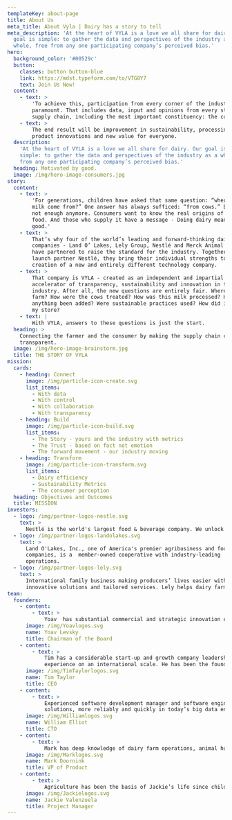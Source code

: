 ```yaml
---
templateKey: about-page
title: About Us
meta_title: About Vyla | Dairy has a story to tell
meta_description: 'At the heart of VYLA is a love we all share for dairy. Our
  goal is simple: to gather the data and perspectives of the industry as a
  whole, free from any one participating company’s perceived bias.'
hero:
  background_color: '#00529c'
  button:
    classes: button button-blue
    link: https://mdst.typeform.com/to/VTG8Y7
    text: Join Us Now!
  content:
    - text: >
        'To achieve this, participation from every corner of the industry is
        paramount. That includes data, input and opinions from every step in the
        supply chain, including the most important constituency: the consumer.'
    - text: >
        The end result will be improvement in sustainability, processing,
        product innovations and new value for everyone.
  description:
    'At the heart of VYLA is a love we all share for dairy. Our goal is
    simple: to gather the data and perspectives of the industry as a whole, free
    from any one participating company’s perceived bias.'
  heading: Motivated by good.
  image: /img/hero-image-consumers.jpg
story:
  content:
    - text: >
        'For generations, children have asked that same question: “where does
        milk come from?” One answer has always sufficed: “from cows.” But that’s
        not enough anymore. Consumers want to know the real origins of their
        food. And those who supply it have a message - Doing dairy means doing
        good.'
    - text: >
        That’s why four of the world’s leading and forward-thinking dairy
        companies - Land O’ Lakes, Lely Group, Nestlé and Merck Animal Health -
        have partnered to raise the standard for the industry. Together with
        launch partner Nestlé, they bring their individual strengths to the
        creation of a new and entirely different technology company.
    - text: >
        That company is VYLA - created as an independent and impartial
        accelerator of transparency, sustainability and innovation in the dairy
        industry. After all, the new questions are entirely fair. Where was the
        farm? How were the cows treated? How was this milk processed? Has
        anything been added? Were sustainable practices used? How did it get to
        my store?
    - text: |
        With VYLA, answers to these questions is just the start.
  heading: >
    Connecting the farmer and the consumer by making the supply chain completely
    transparent.
  image: /img/hero-image-brainstorm.jpg
  title: THE STORY OF VYLA
mission:
  cards:
    - heading: Connect
      image: /img/particle-icon-create.svg
      list_items:
        - With data
        - With control
        - With collaboration
        - With transparency
    - heading: Build
      image: /img/particle-icon-build.svg
      list_items:
        - The Story - yours and the industry with metrics
        - The Trust - based on fact not emotion
        - The forward movement - our industry moving
    - heading: Transform
      image: /img/particle-icon-transform.svg
      list_items:
        - Dairy efficiency
        - Sustainability Metrics
        - The consumer perception
  heading: Objectives and Outcomes
  title: MISSION
investors:
  - logo: /img/partner-logos-nestle.svg
    text: >
      Nestlé is the world's largest food & beverage company. We unlock the power of food to enhance quality of life for everyone, today and for generations to come.
  - logo: /img/partner-logos-landolakes.svg
    text: >
      Land O'Lakes, Inc., one of America's premier agribusiness and food
      companies, is a  member-owned cooperative with industry-leading
      operations.
  - logo: /img/partner-logos-lely.svg
    text: >
      International family business making producers’ lives easier with
      innovative solutions and tailored services. Lely helps dairy farms operate smartly with the use of management systems.
team:
  founders:
    - content:
        - text: >
            Yoav  has substantial commercial and strategic innovation experience with over 20 years in the dairy industry and precise farming business. In recent years, Mr. Levsky dedicate much of his time to lead an industry wide effort to  address some of the main challenges our food eco system is facing. He has a substantial network within the food ecosystem, which he is bringing together to collectively resolve these challenges.
      image: /img/Yoavlogos.svg
      name: Yoav Levsky
      title: Chairman of the Board
    - content:
        - text: >
            Tim has a considerable start-up and growth company leadership
            experience on an international scale. He has been the founder and CEO of three manufacturing start-ups, including Tycom, a manufacture of ultra-precision cutting tools (Irvine CA) now part of Kyocera Corporation, Tycom Dental, a manufacturer of endodontic instruments (Irvine CA) now owned by Sybron Dental Specialties (a Danaher company), and Liquidmetal Saga Italy, a producer of molded amorphous alloys (Padova, Italy).
      image: /img/TimTaylorlogos.svg
      name: Tim Taylor
      title: CEO
    - content:
        - text: >
            Experienced software development manager and software engineer with passion for software development and empowering teams to solve real world problems delivering solutions that work and perform well. With 30 years experience working with numerous database technologies have a strong data metric driven approach to problem solving and increasingly looking to leverage technology to provide better
            solutions, more reliably and quickly in today’s big data environments.
      image: /img/Williamlogos.svg
      name: William Elliot
      title: CTO
    - content:
        - text: >
            Mark has deep knowledge of dairy farm operations, animal husbandry, farm management & dairy industry ecosystem. He has a proven ability to adapt and implement technology that improves dairy farm efficiency & profitability. With decades of practical experience in support, planning & design of cloud-based software solutions, Mark is recognized for leading product and development teams to transition from on-premise licensed software to SaaS revenue, cloud-based applications.
      image: /img/Marklogos.svg
      name: Mark Doornink
      title: VP of Product
    - content:
        - text: >
            Agriculture has been the basis of Jackie’s life since childhood. Growing up in the hills amongst beef cattle sent her to pursue a degree in Animal Science from California Polytechnic University on the central coast of California. Through a journey that involved entrepreneurship, Jackie fit well into a Project Manager role at VAS and grew into an Integration Product Manager. In this role she has managed over 230 projects to meet both short-term and long-term company goals. Jackie understands the identification, organization, and progression to launch a successful product on time and with purpose.
      image: /img/Jackielogos.svg
      name: Jackie Valenzuela
      title: Project Manager
---
```

